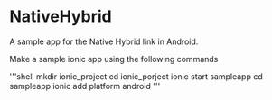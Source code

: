 # NativeHybrid
 A sample app for the Native Hybrid link in Android.
 
 Make a sample ionic app using the following commands
 
  '''shell
  mkdir ionic_project
  cd ionic_porject
  ionic start sampleapp
  cd sampleapp
  ionic add platform android
  '''
